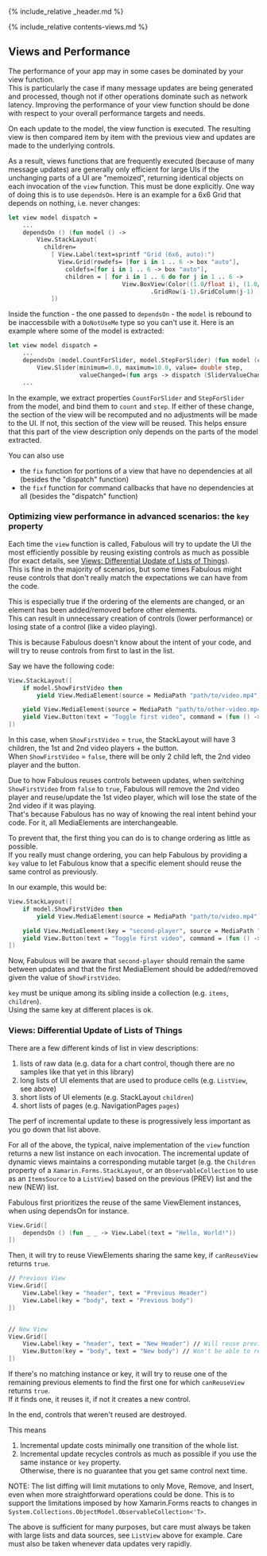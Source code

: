 {% include_relative _header.md %}

{% include_relative contents-views.md %}

Views and Performance
------

The performance of your app may in some cases be dominated by your view function.  
This is particularly the case if many  message updates are being generated and processed, though not if other operations dominate such as network latency.
Improving the performance of your view function should be done with respect to your overall performance targets and needs.

On each update to the model, the view function is executed. The resulting view is then compared item by item with the previous view
and updates are made to the underlying controls.

As a result, views functions that are frequently executed (because of many message updates) are generally only
efficient for large UIs if the unchanging parts of a UI are "memoized", returning identical
objects on each invocation of the `view` function. 
This must be done explicitly. One way of doing this is to use `dependsOn`.
Here is an example for a 6x6 Grid that depends on nothing, i.e. never changes:
```fsharp
let view model dispatch =
    ...
    dependsOn () (fun model () -> 
        View.StackLayout(
          children=
            [ View.Label(text=sprintf "Grid (6x6, auto):")
              View.Grid(rowdefs= [for i in 1 .. 6 -> box "auto"],
                coldefs=[for i in 1 .. 6 -> box "auto"], 
                children = [ for i in 1 .. 6 do for j in 1 .. 6 -> 
                                View.BoxView(Color((1.0/float i), (1.0/float j), (1.0/float (i+j)), 1.0) )
                                        .GridRow(i-1).GridColumn(j-1) ] )
            ])
```
Inside the function - the one passed to `dependsOn` - the `model` is rebound to be inaccessbile with a `DoNotUseMe` type so you can't use it. Here is an example where some of the model is extracted:
```fsharp
let view model dispatch =
    ...
    dependsOn (model.CountForSlider, model.StepForSlider) (fun model (count, step) -> 
        View.Slider(minimum=0.0, maximum=10.0, value= double step, 
                    valueChanged=(fun args -> dispatch (SliderValueChanged (int (args.NewValue + 0.5)))))) 
    ...
```
In the example, we extract properties `CountForSlider` and `StepForSlider` from the model, and bind them to `count` and `step`.  If either of these change, the section of the view will be recomputed and no adjustments will be made to the UI.
If not, this section of the view will be reused. This helps ensure that this part of the view description only depends on the parts of the model extracted.

You can also use 
* the `fix` function for portions of a view that have no dependencies at all (besides the "dispatch" function)
* the `fixf` function for command callbacks that have no dependencies at all (besides the "dispatch" function)

### Optimizing view performance in advanced scenarios: the `key` property

Each time the `view` function is called, Fabulous will try to update the UI the most efficiently possible by reusing existing controls as much as possible (for exact details, see [Views: Differential Update of Lists of Things](#views-differential-update-of-lists-of-things)).  
This is fine in the majority of scenarios, but some times Fabulous might reuse controls that don't really match the expectations we can have from the code.  

This is especially true if the ordering of the elements are changed, or an element has been added/removed before other elements.  
This can result in unnecessary creation of controls (lower performance) or losing state of a control (like a video playing).

This is because Fabulous doesn't know about the intent of your code, and will try to reuse controls from first to last in the list.

Say we have the following code:

```fsharp
View.StackLayout([
    if model.ShowFirstVideo then
        yield View.MediaElement(source = MediaPath "path/to/video.mp4")

    yield View.MediaElement(source = MediaPath "path/to/other-video.mp4")
    yield View.Button(text = "Toggle first video", command = (fun () -> dispatch ToggleFirstVideo))
])
```

In this case, when `ShowFirstVideo` = `true`, the StackLayout will have 3 children, the 1st and 2nd video players + the button.  
When `ShowFirstVideo` = `false`, there will be only 2 child left, the 2nd video player and the button.

Due to how Fabulous reuses controls between updates, when switching `ShowFirstVideo` from `false` to `true`, Fabulous will remove the 2nd video player and reuse/update the 1st video player, which will lose the state of the 2nd video if it was playing.  
That's because Fabulous has no way of knowing the real intent behind your code. For it, all MediaElements are interchangeable.

To prevent that, the first thing you can do is to change ordering as little as possible.  
If you really must change ordering, you can help Fabulous by providing a `key` value to let Fabulous know that a specific element should reuse the same control as previously.

In our example, this would be:

```fsharp
View.StackLayout([
    if model.ShowFirstVideo then
        yield View.MediaElement(source = MediaPath "path/to/video.mp4")

    yield View.MediaElement(key = "second-player", source = MediaPath "path/to/other-video.mp4")
    yield View.Button(text = "Toggle first video", command = (fun () -> dispatch ToggleFirstVideo))
])
```

Now, Fabulous will be aware that `second-player` should remain the same between updates and that the first MediaElement should be added/removed given the value of `ShowFirstVideo`.

`key` must be unique among its sibling inside a collection (e.g. `items`, `children`).  
Using the same key at different places is ok.
   
### Views: Differential Update of Lists of Things

There are a few different kinds of list in view descriptions:
1. lists of raw data (e.g. data for a chart control, though there are no samples like that yet in this library)
2. long lists of UI elements that are used to produce cells (e.g. `ListView`, see above)
3. short lists of UI elements (e.g. StackLayout `children`)
4. short lists of pages (e.g. NavigationPages `pages`)

The perf of incremental update to these is progressively less important as you go down that list above.  

For all of the above, the typical, naive implementation of the `view` function returns a new list
instance on each invocation. The incremental update of dynamic views maintains a corresponding mutable target
(e.g. the `Children` property of a `Xamarin.Forms.StackLayout`, or an `ObservableCollection` to use as an `ItemsSource` to a `ListView`) based on the previous (PREV) list and the new (NEW) list.

Fabulous first prioritizes the reuse of the same ViewElement instances, when using dependsOn for instance.
```fsharp
View.Grid([
    dependsOn () (fun _ _ -> View.Label(text = "Hello, World!"))
])
```

Then, it will try to reuse ViewElements sharing the same key, if `canReuseView` returns `true`.

```fsharp
// Previous View
View.Grid([
    View.Label(key = "header", text = "Previous Header")
    View.Label(key = "body", text = "Previous body")
])


// New View
View.Grid([
    View.Label(key = "header", text = "New Header") // Will reuse previous header
    View.Button(key = "body", text = "New body") // Won't be able to reuse previous body since Label != Button
])
```

If there's no matching instance or key, it will try to reuse one of the remaining previous elements to find the first one for which `canReuseView` returns `true`.  
If it finds one, it reuses it, if not it creates a new control.

In the end, controls that weren't reused are destroyed.

This means
1. Incremental update costs minimally one transition of the whole list.
2. Incremental update recycles controls as much as possible if you use the same instance or `key` property.  
   Otherwise, there is no guarantee that you get same control next time.

NOTE: The list diffing will limit mutations to only Move, Remove, and Insert, even when more straightforward operations could be done.
This is to support the limitations imposed by how Xamarin.Forms reacts to changes in `System.Collections.ObjectModel.ObservableCollection<'T>`.

The above is sufficient for many purposes, but care must always be taken with large lists and data sources, see `ListView` above for example.  Care must also be taken whenever data updates very rapidly.


